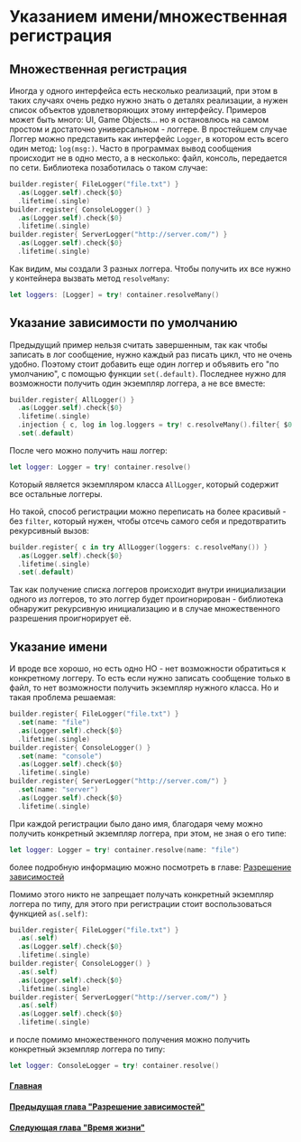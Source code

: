# Указанием имени/множественная регистрация

## Множественная регистрация

Иногда у одного интерфейса есть несколько реализаций, при этом в таких случаях очень редко нужно знать о деталях реализации, а нужен список объектов удовлетворяющих этому интерфейсу.
Примеров может быть много: UI, Game Objects... но я остановлюсь на самом простом и достаточно универсальном - логгере.
В простейшем случае Логгер можно представить как интерфейс `Logger`, в котором есть всего один метод: `log(msg:)`. Часто в программах вывод сообщения происходит не в одно место, а в несколько: файл, консоль, передается по сети. Библиотека позаботилась о таком случае:
```Swift
builder.register{ FileLogger("file.txt") }
  .as(Logger.self).check{$0}
  .lifetime(.single) 
builder.register{ ConsoleLogger() }
  .as(Logger.self).check{$0}
  .lifetime(.single) 
builder.register{ ServerLogger("http://server.com/") }
  .as(Logger.self).check{$0}
  .lifetime(.single) 
```

Как видим, мы создали 3 разных логгера. Чтобы получить их все нужно у контейнера вызвать метод `resolveMany`:
```Swift
let loggers: [Logger] = try! container.resolveMany()
```

## Указание зависимости по умолчанию

Предыдущий пример нельзя считать завершенным, так как чтобы записать в лог сообщение, нужно каждый раз писать цикл, что не очень удобно. Поэтому стоит добавить еще один логгер и объявить его "по умолчанию", с помощью функции `set(.default)`. Последнее нужно для возможности получить один экземпляр логгера, а не все вместе:
```Swift
builder.register{ AllLogger() }
  .as(Logger.self).check{$0}
  .lifetime(.single)
  .injection { c, log in log.loggers = try! c.resolveMany().filter{ $0 !=== log } }
  .set(.default)
```

После чего можно получить наш логгер:
```Swift
let logger: Logger = try! container.resolve()
```
Который является экземпляром класса `AllLogger`, который содержит все остальные логгеры.

Но такой, способ регистрации можно переписать на более красивый - без `filter`, который нужен, чтобы отсечь самого себя и предотвратить рекурсивный вызов:
```Swift
builder.register{ c in try AllLogger(loggers: c.resolveMany()) }
  .as(Logger.self).check{$0}
  .lifetime(.single)
  .set(.default)
```
Так как получение списка логгеров происходит внутри инициализации одного из логгеров, то это логгер будет проигнорирован - библиотека обнаружит рекурсивную инициализацию и в случае множественного разрешения проигнорирует её.

## Указание имени

И вроде все хорошо, но есть одно НО - нет возможности обратиться к конкретному логгеру. То есть если нужно записать сообщение только в файл, то нет возможности получить экземпляр нужного класса. Но и такая проблема решаемая:
```Swift
builder.register{ FileLogger("file.txt") }
  .set(name: "file")
  .as(Logger.self).check{$0}
  .lifetime(.single) 
builder.register{ ConsoleLogger() }
  .set(name: "console")
  .as(Logger.self).check{$0}
  .lifetime(.single) 
builder.register{ ServerLogger("http://server.com/") }
  .set(name: "server")
  .as(Logger.self).check{$0}
  .lifetime(.single) 
```
При каждой регистрации было дано имя, благодаря чему можно получить конкретный экземпляр логгера, при этом, не зная о его типе:
```Swift
let logger: Logger = try! container.resolve(name: "file")
```
более подробную информацию можно посмотреть в главе:  [Разрешение зависимостей](resolve.md)

Помимо этого никто не запрещает получать конкретный экземпляр логгера по типу, для этого при регистрации стоит воспользоваться функцией `as(.self)`:
```Swift
builder.register{ FileLogger("file.txt") }
  .as(.self)
  .as(Logger.self).check{$0}
  .lifetime(.single) 
builder.register{ ConsoleLogger() }
  .as(.self)
  .as(Logger.self).check{$0}
  .lifetime(.single) 
builder.register{ ServerLogger("http://server.com/") }
  .as(.self)
  .as(Logger.self).check{$0}
  .lifetime(.single) 
```
и после помимо множественного получения можно получить конкретный экземпляр логгера по типу:
```Swift
let logger: ConsoleLogger = try! container.resolve()
```

#### [Главная](main.md)
#### [Предыдущая глава "Разрешение зависимостей"](resolve.md#Разрешение-зависимостей)
#### [Следующая глава "Время жизни"](lifetime.md#Время-жизни)
